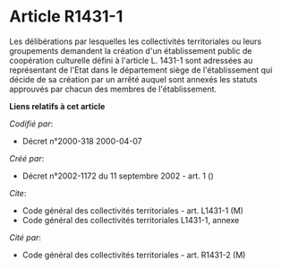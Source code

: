 # Article R1431-1

Les délibérations par lesquelles les collectivités territoriales ou leurs groupements demandent la création d'un
établissement public de coopération culturelle défini à l'article L. 1431-1 sont adressées au représentant de l'Etat dans le
département siège de l'établissement qui décide de sa création par un arrêté auquel sont annexés les statuts approuvés par
chacun des membres de l'établissement.

**Liens relatifs à cet article**

_Codifié par_:

  - Décret n°2000-318 2000-04-07

_Créé par_:

  - Décret n°2002-1172 du 11 septembre 2002 - art. 1 ()

_Cite_:

  - Code général des collectivités territoriales - art. L1431-1 (M)
  - Code général des collectivités territoriales L1431-1, annexe

_Cité par_:

  - Code général des collectivités territoriales - art. R1431-2 (M)
